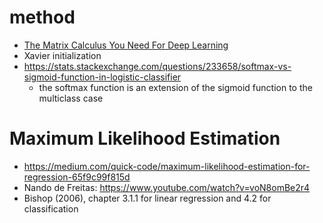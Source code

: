# method

* [The Matrix Calculus You Need For Deep Learning](https://arxiv.org/pdf/1802.01528.pdf)
* Xavier initialization
* https://stats.stackexchange.com/questions/233658/softmax-vs-sigmoid-function-in-logistic-classifier
  * the softmax function is an extension of the sigmoid function to the multiclass case

# Maximum Likelihood Estimation
* https://medium.com/quick-code/maximum-likelihood-estimation-for-regression-65f9c99f815d
* Nando de Freitas: https://www.youtube.com/watch?v=voN8omBe2r4
* Bishop (2006), chapter 3.1.1 for linear regression and 4.2 for classification
